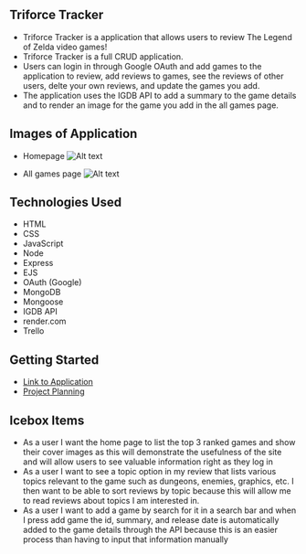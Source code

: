 ## Triforce Tracker
- Triforce Tracker is a application that allows users to review The Legend of Zelda video games! 
- Triforce Tracker is a full CRUD application. 
- Users can login in through Google OAuth and add games to the application to review, add reviews to games, see the reviews of other users, delte your own reviews, and update the games you add. 
- The application uses the IGDB API to add a summary to the game details and to render an image for the game you add in the all games page.

## Images of Application
- Homepage
![Alt text](images/home.png)

- All games page
![Alt text](images/allgames.png)


## Technologies Used
- HTML
- CSS
- JavaScript
- Node
- Express
- EJS
- OAuth (Google)
- MongoDB
- Mongoose
- IGDB API
- render.com
- Trello

## Getting Started
- [Link to Application](https://triforce-tracker.onrender.com) 
- [Project Planning](https://trello.com/b/P0jbyUhp/triforce-tracker)

## Icebox Items
- As a user I want the home page to list the top 3 ranked games and show their cover images as this will demonstrate the usefulness of the site and will allow users to see valuable information right as they log in
- As a user I want to see a topic option in my review that lists various topics relevant to the game such as dungeons, enemies, graphics, etc. I then want to be able to sort reviews by topic because this will allow me to read reviews about topics I am interested in.
- As a user I want to add a game by search for it in a search bar and when I press add game the id, summary, and release date is automatically added to the game details through the API because this is an easier process than having to input that information manually